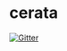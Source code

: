 # cerata

[![Gitter](https://badges.gitter.im/glaucuslinux/cerata.svg)](https://gitter.im/glaucuslinux/cerata?utm_source=badge&utm_medium=badge&utm_campaign=pr-badge&utm_content=badge)